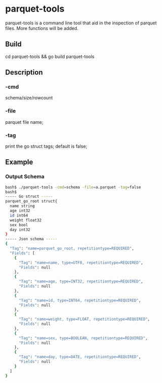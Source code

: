 # parquet-tools
parquet-tools is a command line tool that aid in the inspection of parquet files.
More functions will be added.

## Build
cd parquet-tools && go build parquet-tools

## Description
### -cmd
schema/size/rowcount
### -file
parquet file name;
### -tag
print the go struct tags; default is false;

## Example

### Output Schema

```bash
bash$ ./parquet-tools -cmd=schema -file=a.parquet -tag=false
bash$
----- Go struct -----
parquet_go_root struct{
  name string
  age int32
  id int64
  weight float32
  sex bool
  day int32
}
----- Json schema -----
{
  "Tag": "name=parquet_go_root, repetitiontype=REQUIRED",
  "Fields": [
    {
      "Tag": "name=name, type=UTF8, repetitiontype=REQUIRED",
      "Fields": null
    },
    {
      "Tag": "name=age, type=INT32, repetitiontype=REQUIRED",
      "Fields": null
    },
    {
      "Tag": "name=id, type=INT64, repetitiontype=REQUIRED",
      "Fields": null
    },
    {
      "Tag": "name=weight, type=FLOAT, repetitiontype=REQUIRED",
      "Fields": null
    },
    {
      "Tag": "name=sex, type=BOOLEAN, repetitiontype=REQUIRED",
      "Fields": null
    },
    {
      "Tag": "name=day, type=DATE, repetitiontype=REQUIRED",
      "Fields": null
    }
  ]
}

```
